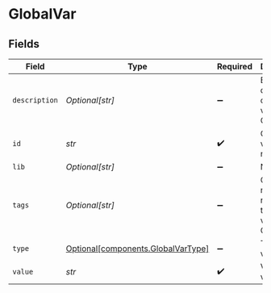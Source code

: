 # GlobalVar


## Fields

| Field                                                                      | Type                                                                       | Required                                                                   | Description                                                                |
| -------------------------------------------------------------------------- | -------------------------------------------------------------------------- | -------------------------------------------------------------------------- | -------------------------------------------------------------------------- |
| `description`                                                              | *Optional[str]*                                                            | :heavy_minus_sign:                                                         | Brief description of this variable. Optional.                              |
| `id`                                                                       | *str*                                                                      | :heavy_check_mark:                                                         | Global variable name.                                                      |
| `lib`                                                                      | *Optional[str]*                                                            | :heavy_minus_sign:                                                         | N/A                                                                        |
| `tags`                                                                     | *Optional[str]*                                                            | :heavy_minus_sign:                                                         | One or more tags related to this variable. Optional.                       |
| `type`                                                                     | [Optional[components.GlobalVarType]](../../models/shared/globalvartype.md) | :heavy_minus_sign:                                                         | Type of variable.                                                          |
| `value`                                                                    | *str*                                                                      | :heavy_check_mark:                                                         | Value of variable                                                          |